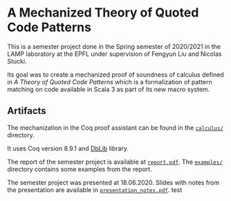 # A Mechanized Theory of Quoted Code Patterns

This is a semester project done in the Spring semester of 2020/2021 in the LAMP laboratory at the EPFL under supervision of Fengyun Liu and Nicolas Stucki.

Its goal was to create a mechanized proof of soundness of calculus defined in *A Theory of Quoted Code Patterns* which is a formalization of pattern matching on code available in Scala 3 as part of its new macro system.

## Artifacts

The mechanization in the Coq proof assistant can be found in the [`calculus/`](calculus/) directory.

It uses Coq version 8.9.1 and [DbLib](https://github.com/coq-community/dblib/) library.

The report of the semester project is available at [`report.pdf`](report.pdf).
The [`examples/`](examples/) directory contains some examples from the report.

The semester project was presented at 18.06.2020. Slides with notes from the presentation are available in [`presentation_notes.pdf`](presentation_notes.pdf).
test
